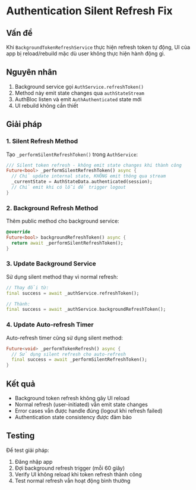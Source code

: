 # Authentication Silent Refresh Fix

## Vấn đề
Khi `BackgroundTokenRefreshService` thực hiện refresh token tự động, UI của app bị reload/rebuild mặc dù user không thực hiện hành động gì.

## Nguyên nhân
1. Background service gọi `AuthService.refreshToken()`
2. Method này emit state changes qua `authStateStream`
3. AuthBloc listen và emit `AuthAuthenticated` state mới
4. UI rebuild không cần thiết

## Giải pháp

### 1. Silent Refresh Method
Tạo `_performSilentRefreshToken()` trong `AuthService`:

```dart
/// Silent token refresh - không emit state changes khi thành công
Future<bool> _performSilentRefreshToken() async {
  // Chỉ update internal state, KHÔNG emit thông qua stream
  _currentState = AuthStateData.authenticated(session);
  // Chỉ emit khi có lỗi để trigger logout
}
```

### 2. Background Refresh Method
Thêm public method cho background service:

```dart
@override
Future<bool> backgroundRefreshToken() async {
  return await _performSilentRefreshToken();
}
```

### 3. Update Background Service
Sử dụng silent method thay vì normal refresh:

```dart
// Thay đổi từ:
final success = await _authService.refreshToken();

// Thành:
final success = await _authService.backgroundRefreshToken();
```

### 4. Update Auto-refresh Timer
Auto-refresh timer cũng sử dụng silent method:

```dart
Future<void> _performTokenRefresh() async {
  // Sử dụng silent refresh cho auto-refresh
  final success = await _performSilentRefreshToken();
}
```

## Kết quả
- Background token refresh không gây UI reload
- Normal refresh (user-initiated) vẫn emit state changes
- Error cases vẫn được handle đúng (logout khi refresh failed)
- Authentication state consistency được đảm bảo

## Testing
Để test giải pháp:
1. Đăng nhập app
2. Đợi background refresh trigger (mỗi 60 giây)
3. Verify UI không reload khi token refresh thành công
4. Test normal refresh vẫn hoạt động bình thường 